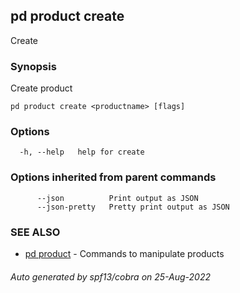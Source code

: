 ## pd product create

Create <productname>

### Synopsis

Create product <productname>

```
pd product create <productname> [flags]
```

### Options

```
  -h, --help   help for create
```

### Options inherited from parent commands

```
      --json          Print output as JSON
      --json-pretty   Pretty print output as JSON
```

### SEE ALSO

* [pd product](/docs/commands/pd_product.html)	 - Commands to manipulate products

###### Auto generated by spf13/cobra on 25-Aug-2022
